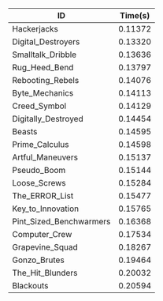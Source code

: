|ID|Time(s)|
|-|-|
|Hackerjacks|0.11372|
|Digital_Destroyers|0.13320|
|Smalltalk_Dribble|0.13636|
|Rug_Heed_Bend|0.13797|
|Rebooting_Rebels|0.14076|
|Byte_Mechanics|0.14113|
|Creed_Symbol|0.14129|
|Digitally_Destroyed|0.14454|
|Beasts|0.14595|
|Prime_Calculus|0.14598|
|Artful_Maneuvers|0.15137|
|Pseudo_Boom|0.15144|
|Loose_Screws|0.15284|
|The_ERROR_List|0.15477|
|Key_to_Innovation|0.15765|
|Pint_Sized_Benchwarmers|0.16368|
|Computer_Crew|0.17534|
|Grapevine_Squad|0.18267|
|Gonzo_Brutes|0.19464|
|The_Hit_Blunders|0.20032|
|Blackouts|0.20594|
